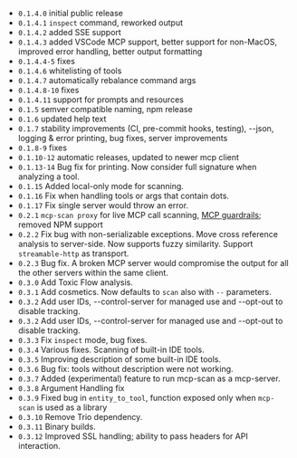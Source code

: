 - `0.1.4.0` initial public release
- `0.1.4.1` `inspect` command, reworked output
- `0.1.4.2` added SSE support
- `0.1.4.3` added VSCode MCP support, better support for non-MacOS, improved error handling, better output formatting
- `0.1.4.4-5` fixes
- `0.1.4.6` whitelisting of tools
- `0.1.4.7` automatically rebalance command args
- `0.1.4.8-10` fixes
- `0.1.4.11` support for prompts and resources
- `0.1.5` semver compatible naming, npm release
- `0.1.6` updated help text
- `0.1.7` stability improvements (CI, pre-commit hooks, testing), --json, logging & error printing, bug fixes, server improvements
- `0.1.8-9` fixes
- `0.1.10-12` automatic releases, updated to newer mcp client
- `0.1.13-14` Bug fix for printing. Now consider full signature when analyzing a tool.
- `0.1.15` Added local-only mode for scanning.
- `0.1.16` Fix when handling tools or args that contain dots.
- `0.1.17` Fix single server would throw an error.
- `0.2.1` `mcp-scan proxy` for live MCP call scanning, [MCP guardrails](https://explorer.invariantlabs.ai/docs/mcp-scan/guardrails/); removed NPM support
- `0.2.2` Fix bug with non-serializable exceptions. Move cross reference analysis to server-side. Now supports fuzzy similarity. Support `streamable-http` as transport.
- `0.2.3` Bug fix. A broken MCP server would compromise the output for all the other servers within the same client.
- `0.3.0` Add Toxic Flow analysis.
- `0.3.1` Add cosmetics. Now defaults to `scan` also with `--` parameters.
- `0.3.2` Add user IDs, --control-server for managed use and --opt-out to disable tracking.
- `0.3.2` Add user IDs, --control-server for managed use and --opt-out to disable tracking.
- `0.3.3` Fix `inspect` mode, bug fixes.
- `0.3.4` Various fixes. Scanning of built-in IDE tools.
- `0.3.5` Improving description of some built-in IDE tools.
- `0.3.6` Bug fix: tools without description were not working.
- `0.3.7` Added (experimental) feature to run mcp-scan as a mcp-server.
- `0.3.8` Argument Handling fix
- `0.3.9` Fixed bug in `entity_to_tool`, function exposed only when `mcp-scan` is used as a library
- `0.3.10` Remove Trio dependency.
- `0.3.11` Binary builds.
- `0.3.12` Improved SSL handling; ability to pass headers for API interaction.
